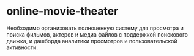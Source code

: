 # online-movie-theater
Необходимо организовать полноценную систему для просмотра и поиска фильмов, актеров и медиа файлов c поддержкой поискового движка, и дашборда аналитики просмотров и пользовательской активности.
